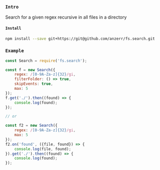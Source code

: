 
### `Intro`
Search for a given regex recursive in all files in a directory

#### `Install`
``` bash
npm install --save git+https://git@github.com/anzerr/fs.search.git
```

### `Example`
``` javascript
const Search = require('fs.search');

const f = new Search({
    regex: /[0-9A-Za-z]{32}/gi,
    filterFolder: () => true,
    skipEvents: true,
    max: 5
});
f.get('./').then((found) => {
    console.log(found);
});

// or

const f2 = new Search({
    regex: /[0-9A-Za-z]{32}/gi,
    max: 5
});
f2.on('found', ({file, found}) => {
    console.log(file, found);
}).get('./').then((found) => {
    console.log(found);
});

```